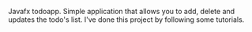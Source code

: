 Javafx todoapp. Simple application that allows you to add, delete and updates the todo's list.
I've done this project by following some tutorials.
